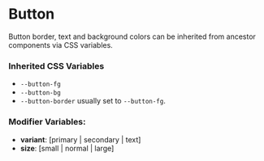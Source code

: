 # Button

Button border, text and background colors can be inherited from ancestor components via CSS variables.

### Inherited CSS Variables

  - `--button-fg`
  - `--button-bg`
  - `--button-border` usually set to `--button-fg`.

### Modifier Variables: 

  - **variant**: [primary | secondary | text]
  - **size**: [small | normal | large]
